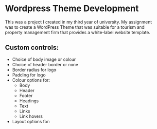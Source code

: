 
# Wordpress Theme Development

This was a project I created in my third year of university. My assignment was to create a WordPress Theme that was suitable for a tourism and property management firm that provides a white-label website template.

## Custom controls:
- Choice of body image or colour
- Choice of header border or none
- Border radius for logo
- Padding for logo
- Colour options for:
  * Body
  * Header
  * Footer
  * Headings
  * Text
  * Links
  * Link hovers
- Layout options for:

